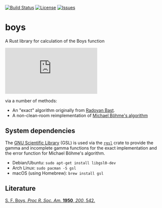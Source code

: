 [![Build Status](https://travis-ci.com/berquist/boys.svg?branch=master)](https://travis-ci.com/berquist/boys)
[![License](https://img.shields.io/github/license/berquist/boys.svg)](LICENSE)
[![Issues](https://img.shields.io/github/issues/berquist/boys.svg)](https://github.com/berquist/boys/issues)
<!-- [![crates.io](https://img.shields.io/crates/v/boys.svg)](https://crates.io/crates/boys) -->
<!-- [![Docs.rs](https://docs.rs/boys/badge.svg)](https://docs.rs/boys) -->

# boys

A Rust library for calculation of the Boys function

![equation](http://latex.codecogs.com/gif.latex?F_n%28x%29%3D%5Cint_0%5E1t%5E%7B2n%7De%5E%7B-xt%5E2%7Ddt)

via a number of methods:

- An "exact" algorithm originally from [Radovan Bast](https://github.com/bast/obara-saika/blob/52ff0fa4d470eeb7a41d932078b2e4d9a54d05e5/obara_saika.py#L371).
- A non-clean-room reimplementation of [Michael Böhme's algorithm](https://github.com/micb25/libboys)

## System dependencies

The [GNU Scientific Library](https://www.gnu.org/software/gsl/) (GSL) is used via the [`rgsl`](https://crates.io/crates/GSL) crate to provide the gamma and incomplete gamma functions for the exact implementation and the error function for Michael Böhme's algorithm.

- Debian/Ubuntu: `sudo apt-get install libgsl0-dev`
- Arch Linux: `sudo pacman -S gsl`
- macOS (using Homebrew): `brew install gsl`

## Literature

[S. F. Boys, *Proc R. Soc. Am.* **1950**, *200*, 542.](https://doi.org/10.1098/rspa.1950.0036)
